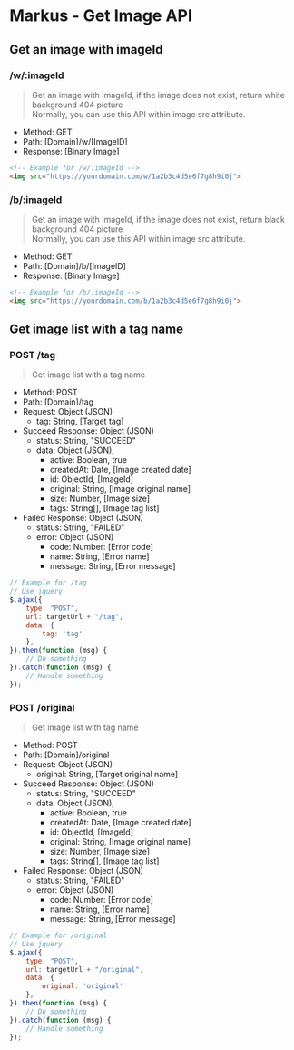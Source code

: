 # Markus - Get Image API

## Get an image with imageId

### /w/:imageId

> Get an image with ImageId, if the image does not exist, return white background 404 picture  
> Normally, you can use this API within image src attribute.

-   Method: GET
-   Path: [Domain]/w/[ImageID]
-   Response: [Binary Image]

```html
<!-- Example for /w/:imageId -->
<img src="https://yourdomain.com/w/1a2b3c4d5e6f7g8h9i0j"> 
```

### /b/:imageId

> Get an image with ImageId, if the image does not exist, return black background 404 picture  
> Normally, you can use this API within image src attribute.

-   Method: GET
-   Path: [Domain]/b/[ImageID]
-   Response: [Binary Image]

```html
<!-- Example for /b/:imageId -->
<img src="https://yourdomain.com/b/1a2b3c4d5e6f7g8h9i0j"> 
```

## Get image list with a tag name

### POST /tag

> Get image list with a tag name

-   Method: POST
-   Path: [Domain]/tag
-   Request: Object (JSON)
    -   tag: String, [Target tag]
-   Succeed Response: Object (JSON)
    -   status: String, "SUCCEED"
    -   data: Object (JSON),
        -   active: Boolean, true
        -   createdAt: Date, [Image created date]
        -   id: ObjectId, [ImageId]
        -   original: String, [Image original name]
        -   size: Number, [Image size]
        -   tags: String\[], [Image tag list] 
-   Failed Response: Object (JSON)
    -   status: String, "FAILED"
    -   error: Object (JSON)
        -   code: Number: [Error code]
        -   name: String, [Error name]
        -   message: String, [Error message]

```javascript
// Example for /tag
// Use jquery
$.ajax({
    type: "POST",
    url: targetUrl + "/tag",
    data: {
        tag: 'tag'
    },
}).then(function (msg) {
    // Do something
}).catch(function (msg) {
    // Handle something
});
```

### POST /original

> Get image list with tag name

-   Method: POST
-   Path: [Domain]/original
-   Request: Object (JSON)
    -   original: String, [Target original name]
-   Succeed Response: Object (JSON)
    -   status: String, "SUCCEED"
    -   data: Object (JSON),
        -   active: Boolean, true
        -   createdAt: Date, [Image created date]
        -   id: ObjectId, [ImageId]
        -   original: String, [Image original name]
        -   size: Number, [Image size]
        -   tags: String\[], [Image tag list] 
-   Failed Response: Object (JSON)
    -   status: String, "FAILED"
    -   error: Object (JSON)
        -   code: Number: [Error code]
        -   name: String, [Error name]
        -   message: String, [Error message]

```javascript
// Example for /original
// Use jquery
$.ajax({
    type: "POST",
    url: targetUrl + "/original",
    data: {
        original: 'original'
    },
}).then(function (msg) {
    // Do something
}).catch(function (msg) {
    // Handle something
});
```